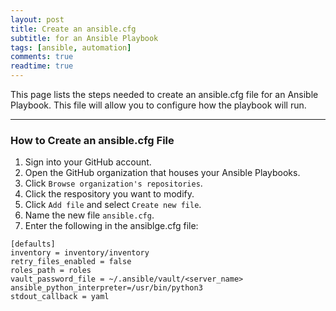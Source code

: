 ```yaml
---
layout: post
title: Create an ansible.cfg
subtitle: for an Ansible Playbook
tags: [ansible, automation]
comments: true
readtime: true
---
```


This page lists the steps needed to create an ansible.cfg file for an Ansible Playbook. This file will allow you to configure how the playbook will run.

---
### How to Create an ansible.cfg File
1. Sign into your GitHub account.
2. Open the GitHub organization that houses your Ansible Playbooks.
3. Click `Browse organization's repositories`.
4. Click the respository you want to modify.
5. Click `Add file` and select `Create new file`.
6. Name the new file `ansible.cfg`.
7. Enter the following in the ansiblge.cfg file:
```
[defaults]
inventory = inventory/inventory
retry_files_enabled = false
roles_path = roles
vault_password_file = ~/.ansible/vault/<server_name>
ansible_python_interpreter=/usr/bin/python3
stdout_callback = yaml
```
